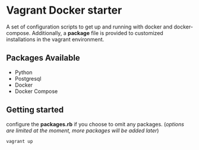 Vagrant Docker starter
======================

A set of configuration scripts to get up and running with docker and docker-compose. 
Additionally, a **package** file is provided to customized installations in the
vagrant environment.

## Packages Available 
* Python
* Postgresql 
* Docker
* Docker Compose 

## Getting started
configure the **packages.rb** if you choose to omit any packages.
(_options are limited at the moment, more packages will be added later_)
```
vagrant up

```
